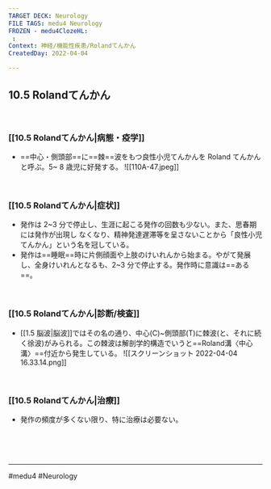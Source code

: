 ```yaml
---
TARGET DECK: Neurology
FILE TAGS: medu4 Neurology
FROZEN - medu4ClozeHL:
 : 
Context: 神経/機能性疾患/Rolandてんかん
CreatedDay: 2022-04-04

---
```


## 10.5 Rolandてんかん

<br>

### [[10.5 Rolandてんかん|病態・疫学]]
* ==中心・側頭部==に==棘==波をもつ良性小児てんかんを Roland てんかんと呼ぶ。5~ 8 歳児に好発する。
![[110A-47.jpeg]]
<!--ID: 1649070300178-->


<br>

### [[10.5 Rolandてんかん|症状]]
* 発作は 2~3 分で停止し、生涯に起こる発作の回数も少ない。また、思春期には発作が出現し なくなり、精神発達遅滞等を呈さないことから「良性小児てんかん」という名を冠している。
* 発作は==睡眠==時に片側顔面や上肢のけいれんから始まる。やがて発展し、全身けいれんとなるも、2~3 分で停止する。発作時に意識は==ある==。
<!--ID: 1649070300185-->




<br>

### [[10.5 Rolandてんかん|診断/検査]]
* [[1.5 脳波|脳波]]ではその名の通り、中心(C)~側頭部(T)に棘波(と、それに続く徐波)がみられる。この棘波は解剖学的構造でいうと==Roland溝〈中心溝〉==付近から発生している。
![[スクリーンショット 2022-04-04 16.33.14.png]]
<!--ID: 1649070300194-->




<br>

### [[10.5 Rolandてんかん|治療]]
* 発作の頻度が多くない限り、特に治療は必要ない。
 

<br><br><br>

---
#medu4 #Neurology 
